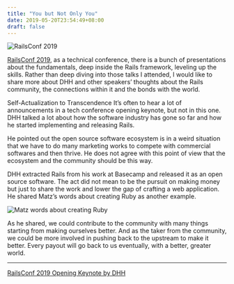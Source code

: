 ```yaml
---
title: "You but Not Only You"
date: 2019-05-20T23:54:49+08:00
draft: false
---
```


![RailsConf 2019](/images/rails-conf-2019-logo.jpg)

[RailsConf 2019](https://railsconf.com/), as a technical conference, there is a bunch of presentations about the fundamentals, deep inside the Rails framework, leveling up the skills. Rather than deep diving into those talks I attended, I would like to share more about DHH and other speakers’ thoughts about the Rails community, the connections within it and the bonds with the world.

Self-Actualization to Transcendence
It’s often to hear a lot of announcements in a tech conference opening keynote, but not in this one. DHH talked a lot about how the software industry has gone so far and how he started implementing and releasing Rails.

He pointed out the open source software ecosystem is in a weird situation that we have to do many marketing works to compete with commercial softwares and then thrive. He does not agree with this point of view that the ecosystem and the community should be this way.

DHH extracted Rails from his work at Basecamp and released it as an open source software. The act did not mean to be the pursuit on making money but just to share the work and lower the gap of crafting a web application. He shared Matz’s words about creating Ruby as another example.

![Matz words about creating Ruby](/images/matz-words-about-creating-ruby.jpg)

As he shared, we could contribute to the community with many things starting from making ourselves better. And as the taker from the community, we could be more involved in pushing back to the upstream to make it better. Every payout will go back to us eventually, with a better, greater world.

---

[RailsConf 2019 Opening Keynote by DHH](https://m.signalvnoise.com/open-source-beyond-the-market/)